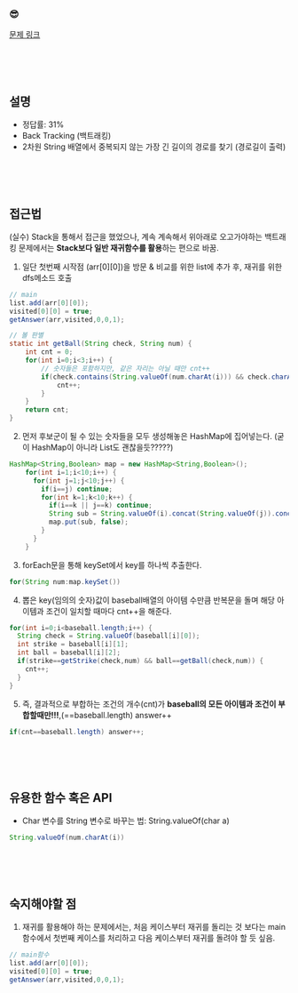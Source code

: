 

### &#128526;
[문제 링크](https://www.acmicpc.net/problem/1987) 

<br>
<br>
<br>

## 설명
* 정답률: 31%
* Back Tracking (백트래킹)
* 2차원 String 배열에서 중복되지 않는 가장 긴 길이의 경로를 찾기 (경로길이 출력)


<br>
<br>
<br>

## 접근법
(실수) Stack을 통해서 접근을 했었으나, 계속 계속해서 위아래로 오고가야하는 백트래킹 문제에서는 **Stack보다 일반 재귀함수를 활용**하는 편으로 바꿈.<br>


1) 일단 첫번째 시작점 (arr[0][0])을 방문 & 비교를 위한 list<String>에 추가 후, 재귀를 위한 dfs메소드 호출
```JAVA
// main
list.add(arr[0][0]);
visited[0][0] = true;
getAnswer(arr,visited,0,0,1);
```
	
```JAVA
// 볼 판별
static int getBall(String check, String num) {
	int cnt = 0;
	for(int i=0;i<3;i++) {
		// 숫자들은 포함하지만, 같은 자리는 아닐 때만 cnt++
		if(check.contains(String.valueOf(num.charAt(i))) && check.charAt(i)!=num.charAt(i)) {
			cnt++;
		}
	}
	return cnt;
}
```

2) 먼저 후보군이 될 수 있는 숫자들을 모두 생성해놓은 HashMap에 집어넣는다. (굳이 HashMap이 아니라 List도 괜찮을듯?????)
```JAVA
HashMap<String,Boolean> map = new HashMap<String,Boolean>();
    for(int i=1;i<10;i++) {
      for(int j=1;j<10;j++) {
        if(i==j) continue;
        for(int k=1;k<10;k++) {
          if(i==k || j==k) continue;
          String sub = String.valueOf(i).concat(String.valueOf(j)).concat(String.valueOf(k));
          map.put(sub, false);
        }
      }
    }
```


3) forEach문을 통해 keySet에서 key를 하나씩 추출한다.
```JAVA
for(String num:map.keySet())
```


4) 뽑은 key(임의의 숫자)값이 baseball배열의 아이템 수만큼 반복문을 돌며 해당 아이템과 조건이 일치할 때마다 cnt++을 해준다. 
```JAVA
for(int i=0;i<baseball.length;i++) {
  String check = String.valueOf(baseball[i][0]);
  int strike = baseball[i][1];
  int ball = baseball[i][2];
  if(strike==getStrike(check,num) && ball==getBall(check,num)) {
    cnt++;
  }
}
```


5) 즉, 결과적으로 부합하는 조건의 개수(cnt)가 **baseball의 모든 아이템과 조건이 부합할때만!!!**,(==baseball.length) answer++
```JAVA
if(cnt==baseball.length) answer++;
```


<br>
<br>
<br>

## 유용한 함수 혹은 API
* Char 변수를 String 변수로 바꾸는 법: String.valueOf(char a)
```JAVA
String.valueOf(num.charAt(i))
```

<br>
<br>
<br>

## 숙지해야할 점
1) 재귀를 활용해야 하는 문제에서는, 처음 케이스부터 재귀를 돌리는 것 보다는 main함수에서 첫번째 케이스를 처리하고 다음 케이스부터 재귀를 돌려야 할 듯 싶음.

```JAVA
// main함수 
list.add(arr[0][0]);
visited[0][0] = true;
getAnswer(arr,visited,0,0,1);
```



<br>
<br>
<br>
